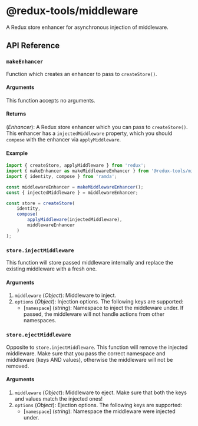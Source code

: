 # @redux-tools/middleware

A Redux store enhancer for asynchronous injection of middleware.

## API Reference

### `makeEnhancer`

Function which creates an enhancer to pass to `createStore()`.

#### Arguments

This function accepts no arguments.

#### Returns

(_Enhancer_): A Redux store enhancer which you can pass to `createStore()`. This enhancer has a `injectedMiddleware` property, which you should `compose` with the enhancer via `applyMiddleware`.

#### Example

```js
import { createStore, applyMiddleware } from 'redux';
import { makeEnhancer as makeMiddlewareEnhancer } from '@redux-tools/middleware';
import { identity, compose } from 'ramda';

const middlewareEnhancer = makeMiddlewareEnhancer();
const { injectedMiddleware } = middlewareEnhancer;

const store = createStore(
	identity,
	compose(
		applyMiddleware(injectedMiddleware),
		middlewareEnhancer
	)
);
```

### `store.injectMiddleware`

This function will store passed middleware internally and replace the existing middleware with a fresh one.

#### Arguments

1. `middleware` (_Object_): Middleware to inject.
2. `options` (_Object_): Injection options. The following keys are supported:
   - [`namespace`] \(_string_): Namespace to inject the middleware under. If passed, the middleware will not handle actions from other namespaces.

### `store.ejectMiddleware`

Opposite to `store.injectMiddleware`. This function will remove the injected middleware. Make sure that you pass the correct namespace and middleware (keys AND values), otherwise the middleware will not be removed.

#### Arguments

1. `middleware` (_Object_): Middleware to eject. Make sure that both the keys and values match the injected ones!
2. `options` (_Object_): Ejection options. The following keys are supported:
   - [`namespace`] \(_string_): Namespace the middleware were injected under.
